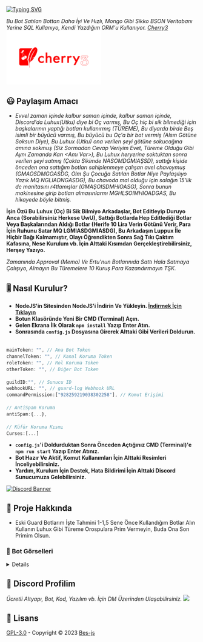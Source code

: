 [![Typing SVG](https://readme-typing-svg.herokuapp.com?font=Delicious+Handrawn&size=60&pause=1000&color=00F743&repeat=false&width=800&height=100&lines=Advanced+V14+Guardian+%23By+Be%C5%9F)](#)

*Bu Bot Satılan Bottan Daha İyi Ve Hızlı, Mongo Gibi Sikko BSON Veritabanı Yerine SQL Kullanıyo, Kendi Yazdığım ORM'u Kullanıyor. [Cherry3](https://www.npmjs.com/package/cherry3)*
<img width="250" alt="image" src="https://raw.githubusercontent.com/Bes-js/cherry3/main/assets/package-logo.png">

## 😃 Paylaşım Amacı
- *Evvel zaman içinde kalbur saman içinde, kalbur saman içinde, Discord'da Luhux(Utku) diye bi Oç varmış, Bu Oç hiç bi sik bilmediği için başkalarının yaptığı botları kullanırmış (TÜREME), Bu diyarda birde Beş isimli bir büyücü varmış, Bu büyücü bu Oç'a bir bot vermiş (Alsın Götüne Soksun Diye), Bu Luhux (Utku) ona verilen şeyi götüne sokucağına amına sokmuş (Siz Sormadan Cevap Veriyim Evet, Türeme Olduğu Gibi Aynı Zamanda Karı <Amı Var>), Bu Luhux heryerine soktuktan sonra verilen şeyi satmış (Çokta Sikimde NASOMDGMIAŞSD), sattığı kişide önceden ona sattığım botları sahiplenmeye çalışan avel chavoymuş (GMAOSDMGOASDG, Olm Şu Çocuğa Satılan Botlar Niye Paylaşılıyo Yazık MQ NGLIADNGASDG), Bu chavoda mal olduğu için salağın 15'lik dc manitasını r4tlamışlar (GMAŞOISDMHIOASG), Sonra bunun makinesine girip botları almasınlarmı MGHLSOIMHIOADGAS, Bu hikayede böyle bitmiş.*

**İşin Özü Bu Luhux (Oç) Bi Sik Bilmiyo Arkadaşlar, Bot Editleyip Duruyo Anca (Sorabilirsiniz Herkese UwU), Sattığı Botlarda Hep Editlediği Botlar Veya Başkalarından Aldığı Botlar (Herife 10 Lira Verin Götünü Verir, Para İçin Ruhunu Satar MQ LGMIASDGMIASDG), Bu Arkadaşın Luppux İle Hiçbir Bağı Kalmamıştır, Olayı Öğrendikten Sonra Sağ Tıkı Çaktım Kafasına, Nese Kurulum vb. İçin Alttaki Kısımdan Gerçekleştirebilirsiniz, Herşey Yazıyo.**

*Zamanında Approval (Memo) Ve Ertu'nun Botlarınıda Sattı Hala Satmaya Çalışıyo, Almayın Bu Türemelere 10 Kuruş Para Kazandırmayın TŞK.*

## 🎚️ Nasıl Kurulur?
- **NodeJS'in Sitesinden NodeJS'i İndirin Ve Yükleyin.  [İndirmek İçin Tıklayın](https://nodejs.org/en)**
- **Botun Klasöründe Yeni Bir CMD (Terminal) Açın.**
- **Gelen Ekrana İlk Olarak ` npm install ` Yazıp Enter Atın.**
- **Sonrasında ` config.js ` Dosyasına Girerek Alttaki Gibi Verileri Doldurun.**
```js

mainToken: "", // Ana Bot Token
channelToken: "", // Kanal Koruma Token
roleToken: "", // Rol Koruma Token
otherToken: "", // Diğer Bot Token

guildID:"", // Sunucu ID
webhookURL: "", // guard-log Webhook URL
commandPermission:["928259219038302258"], // Komut Erişimi

// AntiSpam Koruma
antiSpam:{...},

// Küfür Koruma Kısmı
Curses:[...]
```
- **` config.js `'i Doldurduktan Sonra Önceden Açtığınız CMD (Terminal)'e ` npm run start ` Yazıp Enter Atınız.**
- **Bot Hazır Ve Aktif, Komut Kullanımları İçin Alttaki Resimleri İnceliyebilirsiniz.**
- **Yardım, Kurulum İçin Destek, Hata Bildirimi İçin Alttaki Discord Sunucumuza Gelebilirsiniz.**
  
[![Discord Banner](https://api.weblutions.com/discord/invite/luppux/)](https://discord.gg/luppux)

## 🌟 Proje Hakkında
- Eski Guard Botlarım İşte Tahmini 1-1,5 Sene Önce Kullandığım Botlar Alın Kullanın Luhux Gibi Türeme Orospulara Prim Vermeyin, Buda Ona Son Primim Olsun.

### 🤖 Bot Görselleri
<details>
 <img width="450" alt="image" src="./assets/ss1.png">
 <img width="450" alt="image" src="./assets/ss2.png">
 <img width="450" alt="image" src="./assets/ss3.png">
 <img width="450" alt="image" src="./assets/ss4.png">
  <img width="450" alt="image" src="./assets/ss5.png">
 <img width="450" alt="image" src="./assets/ss6.png">
  <img width="450" alt="image" src="./assets/ss7.png">
 <img width="450" alt="image" src="./assets/ss8.png">
  <img width="450" alt="image" src="./assets/ss9.png">
 <img width="450" alt="image" src="./assets/ss10.png">
  <img width="450" alt="image" src="./assets/ss11.png">
 <img width="450" alt="image" src="./assets/ss12.png">
  <img width="450" alt="image" src="./assets/ss13.png">
 <img width="450" alt="image" src="./assets/ss14.png">
  <img width="450" alt="image" src="./assets/ss15.png">
 <img width="450" alt="image" src="./assets/ss16.png">
  <img width="450" alt="image" src="./assets/ss17.png">
 <img width="450" alt="image" src="./assets/ss18.png">
  <img width="450" alt="image" src="./assets/ss19.png">
 <img width="450" alt="image" src="./assets/ss20.png">
 <img width="450" alt="image" src="./assets/ss21.png">
 <img width="450" alt="image" src="./assets/ss22.png">
</details>

## 🔵 Discord Profilim
*Ücretli Altyapı, Bot, Kod, Yazılım vb. İçin DM Üzerinden Ulaşabilirsiniz.*
 <a href="https://discord.com/users/928259219038302258"><img  width="400px" src="https://lanyard.kyrie25.me/api/928259219038302258?decoration=true&useDisplayName=true&animationDuration=2s&waveColor=3256a8&imgStyle=square&imgBorderRadius=16px&bg=DD272700&idleMessage=Five+So+Beş+So+Me"></a>

## 📖 Lisans
[GPL-3.0](https://www.gnu.org/licenses/gpl-3.0.html) - Copyright © 2023 [Bes-js](https://github.com/Bes-js)
